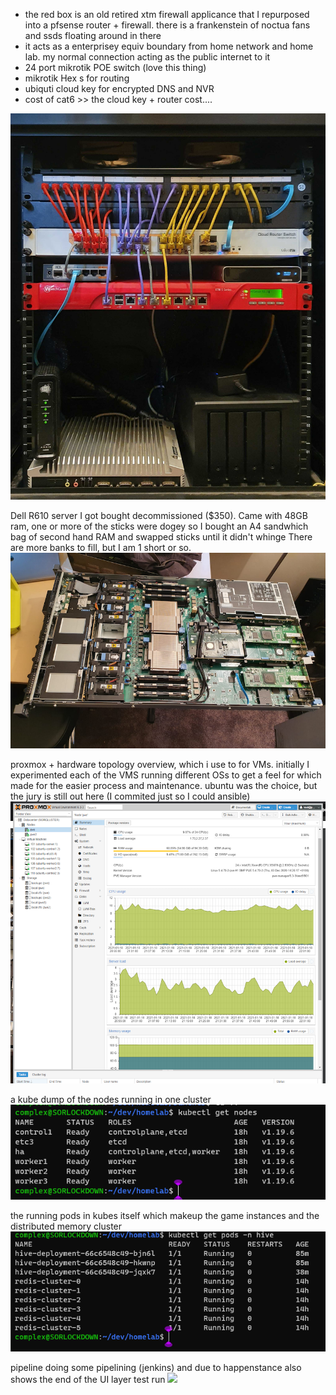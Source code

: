 * the red box is an old retired xtm firewall applicance that I repurposed into a pfsense router + firewall. there is a
  frankenstein of noctua fans and ssds floating around in there
* it acts as a enterprisey equiv boundary from home network and home lab. my normal connection acting as the public
  internet to it
* 24 port mikrotik POE switch (love this thing)
* mikrotik Hex s for routing
* ubiquti cloud key for encrypted DNS and NVR
* cost of cat6 >> the cloud key + router cost....

![](images/rack-stack1.jpg)

Dell R610 server I got bought decommissioned ($350). Came with 48GB ram, one or more of the sticks were dogey so I
bought an A4 sandwhich bag of second hand RAM and swapped sticks until it didn't whinge There are more banks to fill,
but I am 1 short or so.
![](images/server-R610.png)

proxmox + hardware topology overview, which i use to for VMs. initially I experimented each of the VMS running different
OSs to get a feel for which made for the easier process and maintenance. ubuntu was the choice, but the jury is still
out here (I commited just so I could ansible)
![](images/proxmox.png)

a kube dump of the nodes running in one cluster
![](images/kube-nodes.png)

the running pods in kubes itself which makeup the game instances and the distributed memory cluster
![](images/kube-deployments.png)

pipeline doing some pipelining (jenkins) and due to happenstance also shows the end of the UI layer test run
![](images/pipeline.png)  
  
